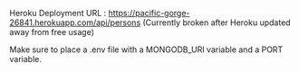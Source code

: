 Heroku Deployment URL : https://pacific-gorge-26841.herokuapp.com/api/persons (Currently broken after Heroku updated away from free usage)

Make sure to place a .env file with a MONGODB_URI variable and a PORT variable.
